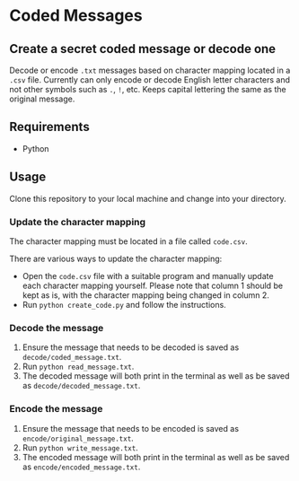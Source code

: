 # Coded Messages

## Create a secret coded message or decode one

Decode or encode `.txt` messages based on character mapping located in a `.csv`
file. Currently can only encode or decode English letter characters and not
other symbols such as `.`, `!`, etc.
Keeps capital lettering the same as the original message.

## Requirements

- Python

## Usage

Clone this repository to your local machine and change into your directory.

### Update the character mapping

The character mapping must be located in a file called `code.csv`.

There are various ways to update the character mapping:

- Open the `code.csv` file with a suitable program and manually update
  each character mapping yourself. Please note that column 1 should be kept as is,
  with the character mapping being changed in column 2.
- Run `python create_code.py` and follow the instructions.

### Decode the message

1. Ensure the message that needs to be decoded is saved as `decode/coded_message.txt`.
2. Run `python read_message.txt`.
3. The decoded message will both print in the terminal as well as be saved
   as `decode/decoded_message.txt`.

### Encode the message

1. Ensure the message that needs to be encoded is saved as `encode/original_message.txt`.
2. Run `python write_message.txt`.
3. The encoded message will both print in the terminal as well as be saved
   as `encode/encoded_message.txt`.
